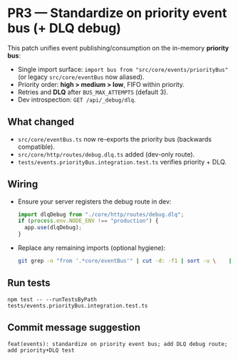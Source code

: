 # PR3 — Standardize on priority event bus (+ DLQ debug)

This patch unifies event publishing/consumption on the in-memory **priority bus**:
- Single import surface: `import bus from "src/core/events/priorityBus"` (or legacy `src/core/eventBus` now aliased).
- Priority order: **high > medium > low**, FIFO within priority.
- Retries and **DLQ** after `BUS_MAX_ATTEMPTS` (default 3).
- Dev introspection: `GET /api/_debug/dlq`.

## What changed
- `src/core/eventBus.ts` now re-exports the priority bus (backwards compatible).
- `src/core/http/routes/debug.dlq.ts` added (dev-only route).
- `tests/events.priorityBus.integration.test.ts` verifies priority + DLQ.

## Wiring
- Ensure your server registers the debug route in dev:
  ```ts
  import dlqDebug from "./core/http/routes/debug.dlq";
  if (process.env.NODE_ENV !== "production") {
    app.use(dlqDebug);
  }
  ```

- Replace any remaining imports (optional hygiene):
  ```bash
  git grep -n "from '.*core/eventBus'" | cut -d: -f1 | sort -u \    | xargs -I{} sed -i '' "s#core/eventBus#core/events/priorityBus#g" {}
  ```

## Run tests
```
npm test -- --runTestsByPath tests/events.priorityBus.integration.test.ts
```

## Commit message suggestion
```
feat(events): standardize on priority event bus; add DLQ debug route; add priority+DLQ test
```
